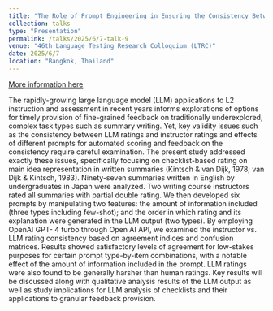 ```yaml
---
title: "The Role of Prompt Engineering in Ensuring the Consistency Between Instructor and LLM Checklist Ratings on Written Summary Content "
collection: talks
type: "Presentation"
permalink: /talks/2025/6/7-talk-9
venue: "46th Language Testing Research Colloquium (LTRC)"
date: 2025/6/7
location: "Bangkok, Thailand"
---
```


[More information here](https://www.culi.chula.ac.th/2025LTRC/index.html)

The rapidly-growing large language model (LLM) applications to L2 instruction and assessment in recent years informs explorations of options for timely provision of fine-grained feedback on traditionally underexplored, complex task types such as summary writing. Yet, key validity issues such as the consistency between LLM ratings and instructor ratings and effects of different prompts for automated scoring and feedback on the consistency require careful examination. The present study addressed exactly these issues, specifically focusing on checklist-based rating on main idea representation in written summaries (Kintsch &amp; van Dijk, 1978; van Dijk &amp; Kintsch, 1983). Ninety-seven summaries written in English by undergraduates in Japan were analyzed. Two writing course instructors rated all summaries with partial double rating. We then developed six prompts by manipulating two features: the amount of information included (three types including few-shot); and the order in which rating and its explanation were generated in the LLM output (two types). By employing OpenAI GPT- 4 turbo through Open AI API, we examined the instructor vs. LLM rating consistency based on agreement indices and confusion matrices. Results showed satisfactory levels of agreement for low-stakes purposes for certain prompt type-by-item combinations, with a notable effect of the amount of information included in the prompt. LLM ratings were also found to be generally harsher than human ratings. Key results will be discussed along with qualitative analysis results of the LLM output as well as study implications for LLM analysis of checklists and their applications to granular feedback provision. 
